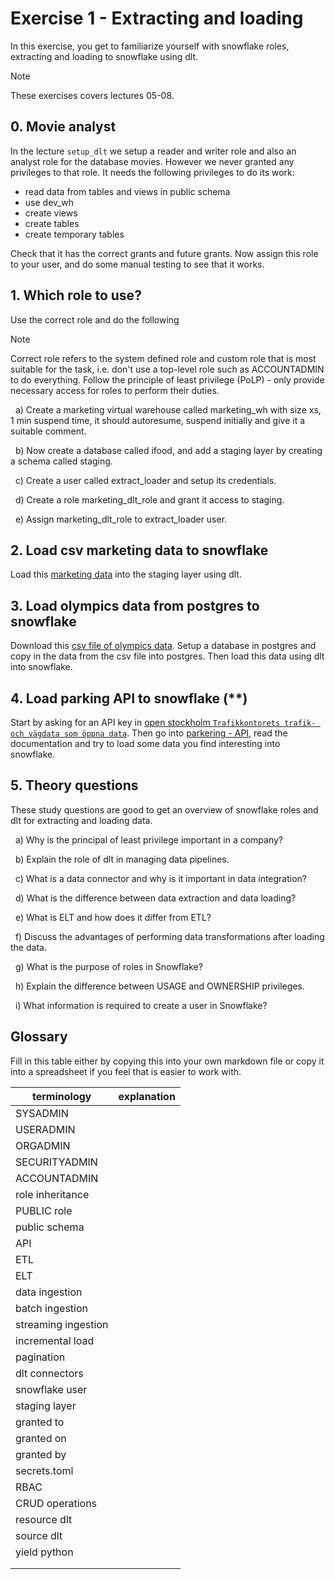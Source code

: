 # Exercise 1 - Extracting and loading

In this exercise, you get to familiarize yourself with snowflake roles, extracting and loading to snowflake using dlt.

> [!NOTE]
> These exercises covers lectures 05-08.

## 0. Movie analyst

In the lecture `setup_dlt` we setup a reader and writer role and also an analyst role for the database movies. However we never granted any privileges to that role. It needs the following privileges to do its work:

- read data from tables and views in public schema
- use dev_wh
- create views
- create tables
- create temporary tables

Check that it has the correct grants and future grants. Now assign this role to your user, and do some manual testing to see that it works.

## 1. Which role to use?

Use the correct role and do the following

> [!NOTE]
> Correct role refers to the system defined role and custom role that is most suitable for the task, i.e. don't use a top-level role such as ACCOUNTADMIN to do everything.
> Follow the principle of least privilege (PoLP) - only provide necessary access for roles to perform their duties.

&nbsp; a) Create a marketing virtual warehouse called marketing_wh with size xs, 1 min suspend time, it should autoresume, suspend initially and give it a suitable comment.

&nbsp; b) Now create a database called ifood, and add a staging layer by creating a schema called staging.

&nbsp; c) Create a user called extract_loader and setup its credentials.

&nbsp; d) Create a role marketing_dlt_role and grant it access to staging.

&nbsp; e) Assign marketing_dlt_role to extract_loader user.

## 2. Load csv marketing data to snowflake

Load this [marketing data](https://www.kaggle.com/datasets/fayez7/ifood-marketing-campaigns) into the staging layer using dlt.

## 3. Load olympics data from postgres to snowflake

Download this [csv file of olympics data](https://www.kaggle.com/datasets/nitishsharma01/olympics-124-years-datasettill-2020). Setup a database in postgres and copy in the data from the csv file into postgres. Then load this data using dlt into snowflake.

<!-- MOVE TO project
In lecture `extract_load_api_dlt` we loaded ads from data engineering into snowflake data_field_job_ads table. The data field includes more roles than data engineering, so also find other data related job ads such as data science and data analyst and load them into the same table.  -->

## 4. Load parking API to snowflake (\*\*)

Start by asking for an API key in [open stockholm `Trafikkontorets trafik- och vägdata som öppna data`](https://openstreetgs.stockholm.se/home/). Then go into [parkering - API](https://openstreetgs.stockholm.se/Home/Parking), read the documentation and try to load some data you find interesting into snowflake.

## 5. Theory questions

These study questions are good to get an overview of snowflake roles and dlt for extracting and loading data.

&nbsp; a) Why is the principal of least privilege important in a company?

&nbsp; b) Explain the role of dlt in managing data pipelines.

&nbsp; c) What is a data connector and why is it important in data integration?

&nbsp; d) What is the difference between data extraction and data loading?

&nbsp; e) What is ELT and how does it differ from ETL?

&nbsp; f) Discuss the advantages of performing data transformations after loading the data.

&nbsp; g) What is the purpose of roles in Snowflake?

&nbsp; h) Explain the difference between USAGE and OWNERSHIP privileges.

&nbsp; i) What information is required to create a user in Snowflake?

## Glossary

Fill in this table either by copying this into your own markdown file or copy it into a spreadsheet if you feel that is easier to work with.

| terminology         | explanation |
| ------------------- | ----------- |
| SYSADMIN            |             |
| USERADMIN           |             |
| ORGADMIN            |             |
| SECURITYADMIN       |             |
| ACCOUNTADMIN        |             |
| role inheritance    |             |
| PUBLIC role         |             |
| public schema       |             |
| API                 |             |
| ETL                 |             |
| ELT                 |             |
| data ingestion      |             |
| batch ingestion     |             |
| streaming ingestion |             |
| incremental load    |             |
| pagination          |             |
| dlt connectors      |             |
| snowflake user      |             |
| staging layer       |             |
| granted to          |             |
| granted on          |             |
| granted by          |             |
| secrets.toml        |             |
| RBAC                |             |
| CRUD operations     |             |
| resource dlt        |             |
| source dlt          |             |
| yield python        |             |
|                     |             |
|                     |             |
